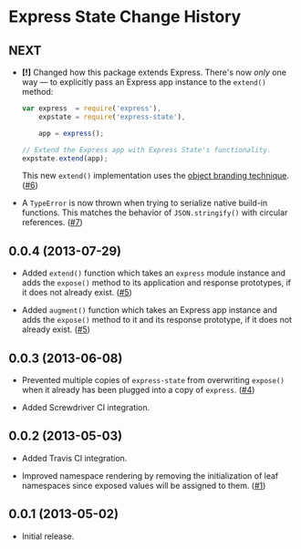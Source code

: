 Express State Change History
============================

NEXT
----

* __[!]__ Changed how this package extends Express. There's now _only_ one way —
  to explicitly pass an Express app instance to the `extend()` method:

    ```javascript
    var express  = require('express'),
        expstate = require('express-state'),

        app = express();

    // Extend the Express app with Express State's functionality.
    expstate.extend(app);
    ```

  This new `extend()` implementation uses the
  [object branding technique](https://gist.github.com/ericf/6133744). ([#6][])

* A `TypeError` is now thrown when trying to serialize native build-in
  functions. This matches the behavior of `JSON.stringify()` with circular
  references. ([#7][])


[#6]: https://github.com/yahoo/express-state/issues/6
[#7]: https://github.com/yahoo/express-state/issues/7


0.0.4 (2013-07-29)
------------------

* Added `extend()` function which takes an `express` module instance and adds
  the `expose()` method to its application and response prototypes, if it does
  not already exist. ([#5][])

* Added `augment()` function which takes an Express app instance and adds the
  `expose()` method to it and its response prototype, if it does not already
  exist. ([#5][])


[#5]: https://github.com/yahoo/express-state/issues/5


0.0.3 (2013-06-08)
------------------

* Prevented multiple copies of `express-state` from overwriting `expose()` when
  it already has been plugged into a copy of `express`. ([#4][])

* Added Screwdriver CI integration.


[#4]: https://github.com/yahoo/express-state/issues/4


0.0.2 (2013-05-03)
------------------

* Added Travis CI integration.

* Improved namespace rendering by removing the initialization of leaf namespaces
  since exposed values will be assigned to them. ([#1][])


[#1]: https://github.com/yahoo/express-state/issues/1


0.0.1 (2013-05-02)
------------------

* Initial release.
